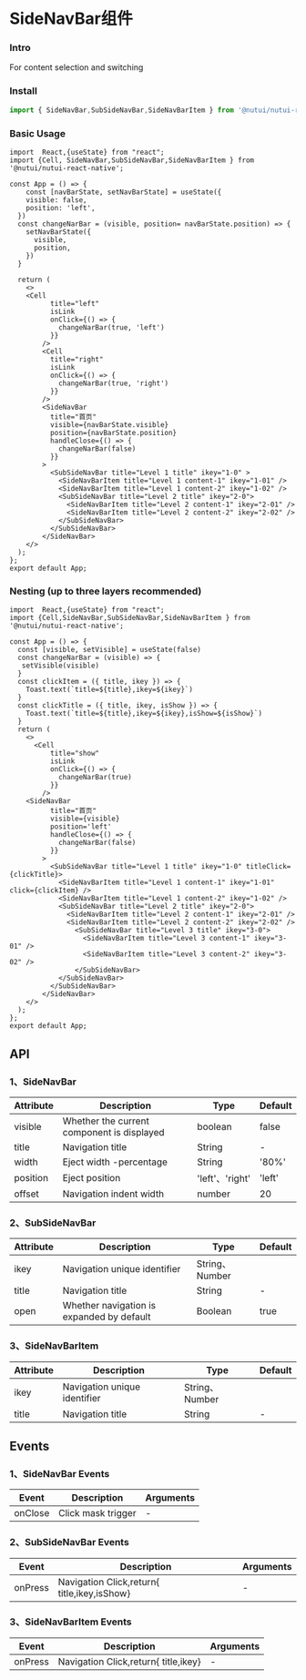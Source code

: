 
#  SideNavBar组件

### Intro

For content selection and switching

### Install

```ts
import { SideNavBar,SubSideNavBar,SideNavBarItem } from '@nutui/nutui-react-native';
```

### Basic Usage

```SnackPlayer name=SideNavBar
import  React,{useState} from "react";
import {Cell, SideNavBar,SubSideNavBar,SideNavBarItem } from '@nutui/nutui-react-native';

const App = () => {
    const [navBarState, setNavBarState] = useState({
    visible: false,
    position: 'left',
  })
  const changeNarBar = (visible, position= navBarState.position) => {
    setNavBarState({
      visible,
      position,
    })
  }

  return (
    <>
    <Cell
          title="left"
          isLink
          onClick={() => {
            changeNarBar(true, 'left')
          }}
        />
        <Cell
          title="right"
          isLink
          onClick={() => {
            changeNarBar(true, 'right')
          }}
        />
        <SideNavBar
          title="首页"
          visible={navBarState.visible}
          position={navBarState.position}
          handleClose={() => {
            changeNarBar(false)
          }}
        >
          <SubSideNavBar title="Level 1 title" ikey="1-0" >
            <SideNavBarItem title="Level 1 content-1" ikey="1-01" />
            <SideNavBarItem title="Level 1 content-2" ikey="1-02" />
            <SubSideNavBar title="Level 2 title" ikey="2-0">
              <SideNavBarItem title="Level 2 content-1" ikey="2-01" />
              <SideNavBarItem title="Level 2 content-2" ikey="2-02" />
            </SubSideNavBar>
          </SubSideNavBar>
        </SideNavBar>
    </>
  );
};
export default App;

```

### Nesting (up to three layers recommended)

```SnackPlayer name=SideNavBar
import  React,{useState} from "react";
import {Cell,SideNavBar,SubSideNavBar,SideNavBarItem } from '@nutui/nutui-react-native';

const App = () => {
  const [visible, setVisible] = useState(false)
  const changeNarBar = (visible) => {
   setVisible(visible)
  }
  const clickItem = ({ title, ikey }) => {
    Toast.text(`title=${title},ikey=${ikey}`)
  }
  const clickTitle = ({ title, ikey, isShow }) => {
    Toast.text(`title=${title},ikey=${ikey},isShow=${isShow}`)
  }
  return (
    <>
      <Cell
          title="show"
          isLink
          onClick={() => {
            changeNarBar(true)
          }}
        />
    <SideNavBar
          title="首页"
          visible={visible}
          position='left'
          handleClose={() => {
            changeNarBar(false)
          }}
        >
          <SubSideNavBar title="Level 1 title" ikey="1-0" titleClick={clickTitle}>
            <SideNavBarItem title="Level 1 content-1" ikey="1-01" click={clickItem} />
            <SideNavBarItem title="Level 1 content-2" ikey="1-02" />
            <SubSideNavBar title="Level 2 title" ikey="2-0">
              <SideNavBarItem title="Level 2 content-1" ikey="2-01" />
              <SideNavBarItem title="Level 2 content-2" ikey="2-02" />
                <SubSideNavBar title="Level 3 title" ikey="3-0">
                  <SideNavBarItem title="Level 3 content-1" ikey="3-01" />
                  <SideNavBarItem title="Level 3 content-2" ikey="3-02" />
                </SubSideNavBar>
            </SubSideNavBar>
          </SubSideNavBar>
        </SideNavBar>
    </>
  );
};
export default App;

```



## API

### 1、SideNavBar

| Attribute    | Description                      | Type   | Default          |
|--------------|----------------------------------|--------|------------------|
| visible      |Whether the current component is displayed | boolean | false   |
| title        | Navigation title                           | String  | -               |
| width        | Eject width  -percentage          | String   | '80%'          |
| position     | Eject position                    | 'left'、'right' | 'left'  |
| offset       | Navigation indent width           | number  | 20              |

### 2、SubSideNavBar

| Attribute    | Description                      | Type   | Default         |
|--------------|----------------------------------|--------|------------------|
| ikey         | Navigation unique identifier     | String、Number |          |
| title        | Navigation title                 | String  | -              |
| open         | Whether navigation is expanded by default | Boolean  | true  |
### 3、SideNavBarItem

| Attribute    | Description                      | Type   | Default          |
|--------------|----------------------------------|--------|------------------|
| ikey         | Navigation unique identifier     | String、Number |          |
| title        | Navigation title                 | String  | -               |

## Events
### 1、SideNavBar Events

| Event | Description            | Arguments     |
|-------|------------------------|--------------|
| onClose     | Click mask trigger     | -           |

### 2、SubSideNavBar Events

| Event | Description                                | Arguments    |
|-------|--------------------------------------------|--------------|
| onPress     | Navigation Click,return{ title,ikey,isShow}| -           |

### 3、SideNavBarItem Events

| Event  | Description                                | Arguments    |
|--------|--------------------------------------------|--------------|
| onPress | Navigation Click,return{ title,ikey}       | -           |
